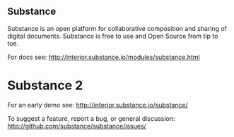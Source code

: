 ## Substance

Substance is an open platform for collaborative composition and sharing of digital documents. Substance is free to use and Open Source from tip to toe.

For docs see: http://interior.substance.io/modules/substance.html

# Substance 2


For an early demo see: http://interior.substance.io/substance/

To suggest a feature, report a bug, or general discussion: http://github.com/substance/substance/issues/
